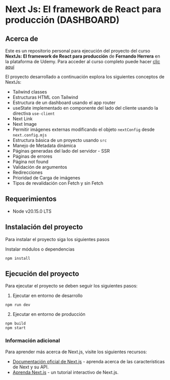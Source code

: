 # Next Js: El framework de React para producción (DASHBOARD)

## Acerca de

Este es un repositorio personal para ejecución del proyecto del curso **NextJs: El framework de React para producción** de **Fernando Herrera** en la plataforma de Udemy. Para acceder al curso completo puede hacer [clic aquí](https://www.udemy.com/course/nextjs-fh/)

El proyecto desarrollado a continuación explora los siguientes conceptos de NextJs:

- Tailwind classes
- Estructuras HTML con Tailwind
- Estructura de un dashboard usando el app router
- useState implementado en componente del lado del cliente usando la directiva `use-client`
- Next Link
- Next Image
- Permitir imágenes externas modificando el objeto `nextConfig` desde `next.config.mjs`
- Estructura básica de un proyecto usando `src`
- Manejo de Metadata dinámica
- Páginas generadas del lado del servidor - SSR
- Páginas de errores
- Página not found
- Validación de argumentos
- Redirecciones
- Prioridad de Carga de imágenes
- Tipos de revalidación con Fetch y sin Fetch

## Requerimientos

- Node v20.15.0 LTS

## Instalación del proyecto

Para instalar el proyecto siga los siguientes pasos

Instalar módulos o dependencias

```
npm install
```

## Ejecución del proyecto

Para ejecutar el proyecto se deben seguir los siguientes pasos:

1. Ejecutar en entorno de desarrollo

```
npm run dev
```

2. Ejecutar en entorno de producción

```
npm build
npm start
```

### Información adicional

Para aprender más acerca de Next.js, visite los siguientes recursos:

- [Documentación oficial de Next.js](https://nextjs.org/docs) - aprenda acerca de las características de Next y su API.
- [Aprenda Next.js](https://nextjs.org/learn) - un tutorial interactivo de Next.js.
